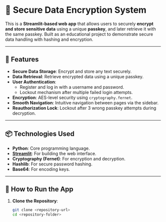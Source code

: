 # 🔐 Secure Data Encryption System

This is a **Streamlit-based web app** that allows users to securely **encrypt and store sensitive data** using a unique **passkey**, and later retrieve it with the same passkey. Built as an educational project to demonstrate secure data handling with hashing and encryption.

---

## 🧠 Features

- **Secure Data Storage**: Encrypt and store any text securely.
- **Data Retrieval**: Retrieve encrypted data using a unique passkey.
- **User Authentication**: 
  - Register and log in with a username and password.
  - Lockout mechanism after multiple failed login attempts.
- **Encryption**: AES-level security using `cryptography.fernet`.
- **Smooth Navigation**: Intuitive navigation between pages via the sidebar.
- **Reauthorization Lock**: Lockout after 3 wrong passkey attempts during decryption.

---

## 📦 Technologies Used

- **Python**: Core programming language.
- **[Streamlit](https://streamlit.io/)**: For building the web interface.
- **Cryptography (Fernet)**: For encryption and decryption.
- **Hashlib**: For secure password hashing.
- **Base64**: For encoding keys.

---

## 🚀 How to Run the App

1. **Clone the Repository**:
   ```bash
   git clone <repository-url>
   cd <repository-folder>
